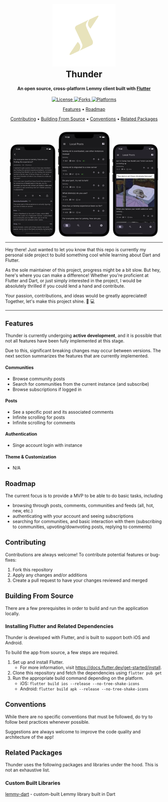 <h1 align="center">
  <br>
    <img src="./assets/logo.png" alt="Thunder" width="200">
  <br>
  Thunder
  <br>
</h1>

<h4 align="center">
    An open source, cross-platform Lemmy client built with <a href="https://flutter.dev/" target="_blank">Flutter</a>
</h4>

<p align="center">
  <a href="">
    <img src="https://img.shields.io/github/license/hjiangsu/thunder" alt="License">
  </a>
    <a href="">
    <img src="https://img.shields.io/github/forks/hjiangsu/thunder" alt="Forks">
  </a>
    <a href="">
    <img src="https://img.shields.io/badge/platform-ios%20%7C%20android-blueviolet" alt="Platforms">
  </a>
</p>

<p align="center">
  <a href="#features">Features</a> •
  <a href="#roadmap">Roadmap</a>
 
</p>

<p align="center">
   <a href="#contributing">Contributing</a> •
  <a href="#building-from-source">Building From Source</a> •
  <a href="#conventions">Conventions</a> •
  <a href="#related-packages">Related Packages</a>
</p>

<div align="center">
  <br>
    <img src="./docs/assets/screenshot_2.png" alt="Home Feed" width="150">
    <img src="./docs/assets/screenshot_1.png" alt="Spark" width="170">
    <img src="./docs/assets/screenshot_3.png" alt="Sidebar" width="150">
  <br>
</div>

<hr />
<p>
Hey there! Just wanted to let you know that this repo is currently my personal side project to build something cool while learning about Dart and Flutter.  
</p>
<p>
As the sole maintainer of this project, progress might be a bit slow. But hey, here's where you can make a difference! Whether you're proficient at Flutter and Dart, or just simply interested in the project, I would be absolutely thrilled if you could lend a hand and contribute.  
</p>
<p>
Your passion, contributions, and ideas would be greatly appreciated! Together, let's make this project shine. 🚀 💻
</p>
<hr />

## Features

Thunder is currently undergoing **active development**, and it is possible that not all features have been fully implemented at this stage.

Due to this, significant breaking changes may occur between versions. The next section summarizes the features that are currently implemented.

#### **Communities**

- Browse community posts
- Search for communities from the current instance (and subscribe)
- Browse subscriptions if logged in

#### **Posts**

- See a specific post and its associated comments
- Infinite scrolling for posts
- Infinite scrolling for comments

#### **Authentication**

- Singe account login with instance

#### **Theme & Customization**

- N/A

## Roadmap

The current focus is to provide a MVP to be able to do basic tasks, including
- browsing through posts, comments, communities and feeds (all, hot, new, etc.)
- authenticating with your account and seeing subscriptions
- searching for communities, and basic interaction with them (subscribing to communities, upvoting/downvoting posts, replying to comments)

## Contributing

Contributions are always welcome! To contribute potential features or bug-fixes:

1. Fork this repository
2. Apply any changes and/or additions
3. Create a pull request to have your changes reviewed and merged

## Building From Source

There are a few prerequisites in order to build and run the application locally.

### Installing Flutter and Related Dependencies

Thunder is developed with Flutter, and is built to support both iOS and Android.

To build the app from source, a few steps are required.

1. Set up and install Flutter.
   - For more information, visit https://docs.flutter.dev/get-started/install.
2. Clone this repository and fetch the dependencies using `flutter pub get`
3. Run the appropriate build command depending on the platform.
   - iOS: `flutter build ios --release --no-tree-shake-icons`
   - Android: `flutter build apk --release --no-tree-shake-icons`

## Conventions

While there are no specific conventions that must be followed, do try to follow best practices whenever possible.

Suggestions are always welcome to improve the code quality and architecture of the app!

## Related Packages

Thunder uses the following packages and libraries under the hood. This is not an exhaustive list.

### Custom Built Libraries

[lemmy-dart](https://github.com/hjiangsu/lemmy-dart) - custom-built Lemmy library built in Dart
